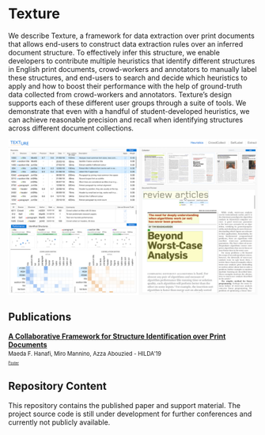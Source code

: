 # Texture

We describe Texture, a framework for data extraction over print documents that allows end-users to construct data extraction rules over an inferred document structure. To effectively infer this structure, we enable developers to contribute multiple heuristics that identify different structures in English print documents, crowd-workers and annotators to manually label these structures, and end-users to search and decide which heuristics to apply and how to boost their performance with the help of ground-truth data collected from crowd-workers and annotators. Texture’s design supports each of these different user groups through a suite of tools. We demonstrate that even with a handful of student-developed heuristics, we can achieve reasonable precision and recall when identifying structures across different document collections.

![screenshot](https://github.com/dtl-nyuad/texture/blob/resources/texture-screenshot.png)


## Publications

**[A Collaborative Framework for Structure Identification over Print Documents](https://github.com/dtl-nyuad/texture/raw/resources/Texture-HILDA19.pdf)**
<br/>
<span style="font-size:80%">Maeda F. Hanafi, Miro Mannino, Azza Abouzied - HILDA'19</span>
<br/>
<span style="font-size:50%">[Poster](https://github.com/dtl-nyuad/texture/raw/resources/texture-poster.png)</span>


## Repository Content

This repository contains the published paper and support material.
The project source code is still under development for further conferences and currently not publicly available.
